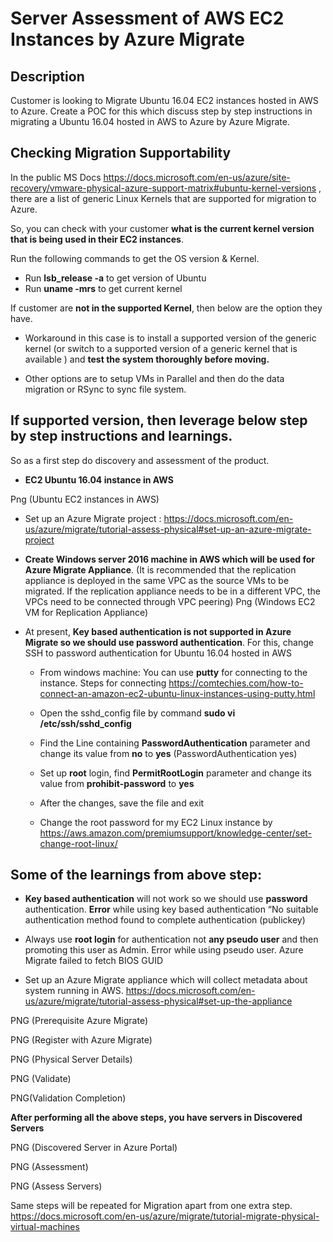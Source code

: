 # Server Assessment of AWS EC2 Instances  by Azure Migrate

## Description
Customer is looking to Migrate Ubuntu 16.04 EC2 instances hosted in AWS to Azure. Create a POC for this which discuss step by step instructions in migrating a Ubuntu 16.04 hosted in AWS to Azure by Azure Migrate.

## Checking Migration Supportability
In the public MS Docs https://docs.microsoft.com/en-us/azure/site-recovery/vmware-physical-azure-support-matrix#ubuntu-kernel-versions , there are a list of generic Linux Kernels that are supported for migration to Azure.

So, you can check with your customer **what is the current kernel version that is being used in their EC2 instances**.
 
Run the following commands to get the OS version & Kernel.
 
* Run **lsb_release -a** to get version of Ubuntu
* Run **uname -mrs** to get current kernel

If customer are **not in the supported Kernel**, then below are the option they have.

* Workaround in this case is to install a supported version of the generic kernel (or switch to a supported version of a generic kernel that is available ) and **test the system thoroughly before moving.**
 
* Other options are to setup VMs in Parallel and then do the data migration or RSync to sync file system.

## If **supported version**, then leverage below step by step instructions and learnings.


So as a first step do discovery and assessment of the product.

* **EC2 Ubuntu 16.04 instance in AWS** 

Png (Ubuntu EC2 instances in AWS) 

* Set up an Azure Migrate project : https://docs.microsoft.com/en-us/azure/migrate/tutorial-assess-physical#set-up-an-azure-migrate-project


* **Create Windows server 2016 machine in AWS which will be used for Azure Migrate Appliance**. 
(It is recommended that the replication appliance is deployed in the same VPC as the source VMs to be migrated. If the replication appliance needs to be in a different VPC, the VPCs need to be connected through VPC peering)
Png (Windows EC2 VM for Replication Appliance) 


* At present, **Key based authentication is not supported in Azure Migrate so we should use password authentication**. For this, change SSH to password authentication for Ubuntu 16.04 hosted in AWS

   * From windows machine: You can use **putty** for connecting to the instance. Steps for connecting https://comtechies.com/how-to-connect-an-amazon-ec2-ubuntu-linux-instances-using-putty.html

   * Open the sshd_config file by command **sudo vi /etc/ssh/sshd_config**


   * Find the Line containing **PasswordAuthentication** parameter and change its value from     **no** to **yes** (PasswordAuthentication yes) 

   * Set up **root** login, find  **PermitRootLogin** parameter and change its value from                                                                                                                    **prohibit-password** to **yes**
   
   * After the changes, save the file and exit
   
   * Change the root password for my EC2 Linux instance by    https://aws.amazon.com/premiumsupport/knowledge-center/set-change-root-linux/


## Some of the learnings from above step: 
* **Key based authentication** will not work so we should use **password** authentication. **Error** while using key based authentication “No suitable authentication method found to complete authentication (publickey)

* Always use **root login** for authentication not **any pseudo user** and then promoting    this user as Admin. Error while using pseudo user. Azure Migrate failed to fetch BIOS GUID

* Set up an Azure Migrate appliance which will collect metadata about system running in AWS. 
https://docs.microsoft.com/en-us/azure/migrate/tutorial-assess-physical#set-up-the-appliance

PNG (Prerequisite Azure Migrate)

PNG (Register with Azure Migrate)

PNG (Physical Server Details)

PNG (Validate)

PNG(Validation Completion)

**After performing all the above steps, you have servers in Discovered Servers**

PNG (Discovered Server in Azure Portal)

PNG (Assessment)

PNG (Assess Servers)

Same steps will be repeated for Migration apart from one extra step. https://docs.microsoft.com/en-us/azure/migrate/tutorial-migrate-physical-virtual-machines



